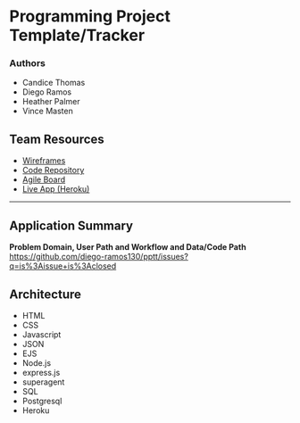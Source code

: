 # Programming Project Template/Tracker

### Authors
- Candice Thomas
- Diego Ramos
- Heather Palmer
- Vince Masten

## Team Resources

- [Wireframes](https://github.com/diego-ramos130/pptt/blob/master/wireframe-images/Wireframe%20and%20Userflow.jpg)
- [Code Repository](https://github.com/diego-ramos130/pptt)
- [Agile Board](https://github.com/diego-ramos130/pptt/projects)
- [Live App (Heroku)](https://p2t2.herokuapp.com/)

___

## Application Summary

**Problem Domain, User Path and Workflow and Data/Code Path**
https://github.com/diego-ramos130/pptt/issues?q=is%3Aissue+is%3Aclosed

## Architecture
- HTML
- CSS
- Javascript
- JSON
- EJS
- Node.js
- express.js
- superagent
- SQL
- Postgresql
- Heroku
